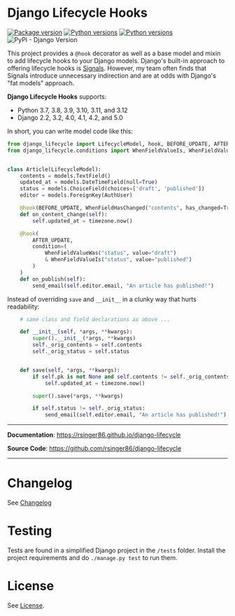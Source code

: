 # Django Lifecycle Hooks

[![Package version](https://badge.fury.io/py/django-lifecycle.svg)](https://pypi.python.org/pypi/django-lifecycle)
[![Python versions](https://img.shields.io/pypi/status/django-lifecycle.svg)](https://img.shields.io/pypi/status/django-lifecycle.svg/)
[![Python versions](https://img.shields.io/pypi/pyversions/django-lifecycle.svg)](https://pypi.org/project/django-lifecycle/)
![PyPI - Django Version](https://img.shields.io/pypi/djversions/django-lifecycle)

This project provides a `@hook` decorator as well as a base model and mixin to add lifecycle hooks to your Django models. Django's built-in approach to offering lifecycle hooks is [Signals](https://docs.djangoproject.com/en/dev/topics/signals/). However, my team often finds that Signals introduce unnecessary indirection and are at odds with Django's "fat models" approach.

**Django Lifecycle Hooks** supports:

* Python 3.7, 3.8, 3.9, 3.10, 3.11, and 3.12
* Django 2.2, 3.2, 4.0, 4.1, 4.2, and 5.0

In short, you can write model code like this:

```python
from django_lifecycle import LifecycleModel, hook, BEFORE_UPDATE, AFTER_UPDATE
from django_lifecycle.conditions import WhenFieldValueIs, WhenFieldValueWas, WhenFieldHasChanged


class Article(LifecycleModel):
    contents = models.TextField()
    updated_at = models.DateTimeField(null=True)
    status = models.ChoiceField(choices=['draft', 'published'])
    editor = models.ForeignKey(AuthUser)

    @hook(BEFORE_UPDATE, WhenFieldHasChanged("contents", has_changed=True))
    def on_content_change(self):
        self.updated_at = timezone.now()

    @hook(
        AFTER_UPDATE, 
        condition=(
            WhenFieldValueWas("status", value="draft")
            & WhenFieldValueIs("status", value="published")
        )
    )
    def on_publish(self):
        send_email(self.editor.email, "An article has published!")
```

Instead of overriding `save` and `__init__` in a clunky way that hurts readability:

```python
    # same class and field declarations as above ...

    def __init__(self, *args, **kwargs):
        super().__init__(*args, **kwargs)
        self._orig_contents = self.contents
        self._orig_status = self.status


    def save(self, *args, **kwargs):
        if self.pk is not None and self.contents != self._orig_contents:
            self.updated_at = timezone.now()

        super().save(*args, **kwargs)

        if self.status != self._orig_status:
            send_email(self.editor.email, "An article has published!")
```

---

**Documentation**: <a href="https://rsinger86.github.io/django-lifecycle/" target="_blank">https://rsinger86.github.io/django-lifecycle</a>

**Source Code**: <a href="https://github.com/rsinger86/django-lifecycle/" target="_blank">https://github.com/rsinger86/django-lifecycle</a>

---

# Changelog

See [Changelog](CHANGELOG.md)

# Testing

Tests are found in a simplified Django project in the `/tests` folder. Install the project requirements and do `./manage.py test` to run them.

# License

See [License](LICENSE.md).

